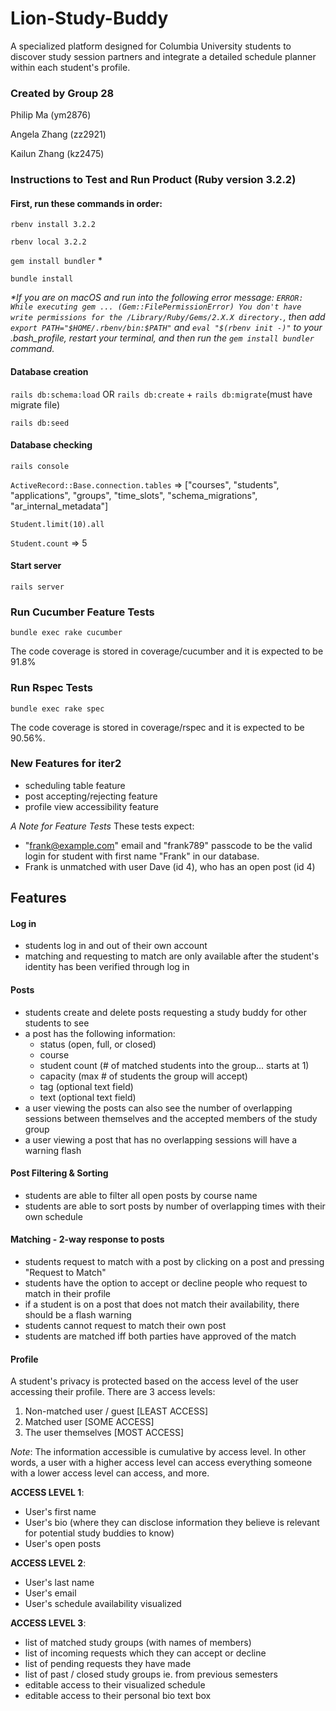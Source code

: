 # Lion-Study-Buddy

A specialized platform designed for Columbia University students to discover study session partners and integrate a detailed schedule planner within each student's profile.

### Created by Group 28
Philip Ma (ym2876)

Angela Zhang (zz2921)

Kailun Zhang (kz2475)

### Instructions to Test and Run Product (Ruby version 3.2.2)

#### First, run these commands in order:
  `rbenv install 3.2.2`
  
  `rbenv local 3.2.2`
  
  `gem install bundler` *
  
  `bundle install`

*\*If you are on macOS and run into the following error message: `ERROR: While executing gem ... (Gem::FilePermissionError) You don't have write permissions for the /Library/Ruby/Gems/2.X.X directory.`, then add `export PATH="$HOME/.rbenv/bin:$PATH"` and
`eval "$(rbenv init -)"` to your .bash_profile, restart your terminal, and then run the `gem install bundler` command.*

#### Database creation
  `rails db:schema:load` OR `rails db:create` + `rails db:migrate`(must have migrate file)
  
  `rails db:seed`

#### Database checking
  `rails console`
  
  `ActiveRecord::Base.connection.tables` => ["courses", "students", "applications", "groups", "time_slots", "schema_migrations", "ar_internal_metadata"]
  
  `Student.limit(10).all`
  
  `Student.count` => 5

#### Start server
  `rails server`

### Run Cucumber Feature Tests
  `bundle exec rake cucumber` 

The code coverage is stored in coverage/cucumber and it is expected to be 91.8%

### Run Rspec Tests
  `bundle exec rake spec`

The code coverage is stored in coverage/rspec and it is expected to be 90.56%.

### New Features for iter2
* scheduling table feature
* post accepting/rejecting feature
* profile view accessibility feature

*A Note for Feature Tests*
These tests expect:
* "frank@example.com" email and "frank789" passcode to be the valid login for student with first name "Frank" in our database.
* Frank is unmatched with user Dave (id 4), who has an open post (id 4)


## Features

#### Log in
* students log in and out of their own account
* matching and requesting to match are only available after the student's identity has been verified through log in

#### Posts
* students create and delete posts requesting a study buddy for other students to see
* a post has the following information: 
  * status (open, full, or closed)
  * course
  * student count (# of matched students into the group... starts at 1)
  * capacity (max # of students the group will accept)
  * tag (optional text field)
  * text (optional text field)
* a user viewing the posts can also see the number of overlapping sessions between themselves and the accepted members of the study group
* a user viewing a post that has no overlapping sessions will have a warning flash

#### Post Filtering & Sorting
* students are able to filter all open posts by course name
* students are able to sort posts by number of overlapping times with their own schedule

#### Matching - 2-way response to posts
* students request to match with a post by clicking on a post and pressing "Request to Match"
* students have the option to accept or decline people who request to match in their profile
* if a student is on a post that does not match their availability, there should be a flash warning
* students cannot request to match their own post
* students are matched iff both parties have approved of the match

#### Profile
A student's privacy is protected based on the access level of the user accessing their profile. There are 3 access levels:
1. Non-matched user / guest [LEAST ACCESS]
2. Matched user [SOME ACCESS]
3. The user themselves [MOST ACCESS]

*Note*: The information accessible is cumulative by access level. In other words, a user with a higher access level can access everything someone with a lower access level can access, and more.

**ACCESS LEVEL 1**:
* User's first name
* User's bio (where they can disclose information they believe is relevant for potential study buddies to know)
* User's open posts

**ACCESS LEVEL 2**:
* User's last name
* User's email
* User's schedule availability visualized

**ACCESS LEVEL 3**:
* list of matched study groups (with names of members)
* list of incoming requests which they can accept or decline
* list of pending requests they have made
* list of past / closed study groups ie. from previous semesters
* editable access to their visualized schedule
* editable access to their personal bio text box
